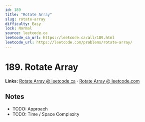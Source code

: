 ```yaml
--- 
id: 189
title: "Rotate Array"
slug: rotate-array
difficulty: Easy
lock: Normal
source: leetcode.ca
leetcode_ca_url: https://leetcode.ca/all/189.html
leetcode_url: https://leetcode.com/problems/rotate-array/
---
```


# 189. Rotate Array

**Links:** [Rotate Array @ leetcode.ca](https://leetcode.ca/all/189.html) · [Rotate Array @ leetcode.com](https://leetcode.com/problems/rotate-array/)

## Notes
- TODO: Approach
- TODO: Time / Space Complexity
